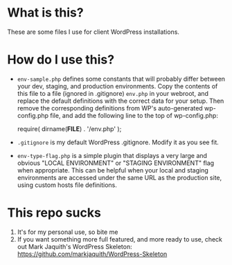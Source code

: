 # What is this?

These are some files I use for client WordPress installations.

# How do I use this?

* `env-sample.php` defines some constants that will probably differ between your dev, staging, and production environments. Copy the contents of this file to a file (ignored in .gitignore) `env.php` in your webroot, and replace the default definitions with the correct data for your setup. Then remove the corresponding definitions from WP's auto-generated wp-config.php file, and add the following line to the top of wp-config.php:

    require( dirname(__FILE__) . '/env.php' );

* `.gitignore` is my default WordPress .gitignore. Modify it as you see fit.
* `env-type-flag.php` is a simple plugin that displays a very large and obvious "LOCAL ENVIRONMENT" or "STAGING ENVIRONMENT" flag when appropriate. This can be helpful when your local and staging environments are accessed under the same URL as the production site, using custom hosts file definitions.

# This repo sucks

1. It's for my personal use, so bite me
2. If you want something more full featured, and more ready to use, check out Mark Jaquith's WordPress Skeleton: https://github.com/markjaquith/WordPress-Skeleton
